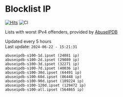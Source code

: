 # Blocklist IP

[![Hits](https://hits.seeyoufarm.com/api/count/incr/badge.svg?url=https%3A%2F%2Fgithub.com%2Fborestad%2Fblocklist-ip%2F&count_bg=%2379C83D&title_bg=%23555555&icon=&icon_color=%23E7E7E7&title=hits&edge_flat=false)](https://hits.seeyoufarm.com)  ![CI](https://img.shields.io/github/workflow/status/borestad/blocklist-ip/CI?style=flat-square)

Lists with worst IPv4 offenders, provided by [AbuseIPDB](https://www.abuseipdb.com/)

<!-- FOOTER-PLACEHOLDER -->
Updated every 5 hours<br>
Last update: `2024-06-22 - 15:21:31`
```
abuseipdb-s100-1d.ipset (24081 ip)
abuseipdb-s100-2d.ipset (29089 ip)
abuseipdb-s100-3d.ipset (32271 ip)
abuseipdb-s100-7d.ipset (40036 ip)
abuseipdb-s100-30d.ipset (64491 ip)
abuseipdb-s100-60d.ipset (86448 ip)
abuseipdb-s100-90d.ipset (109224 ip)
abuseipdb-s100-120d.ipset (129472 ip)
abuseipdb-s100-all.ipset (564865 ip)
```
